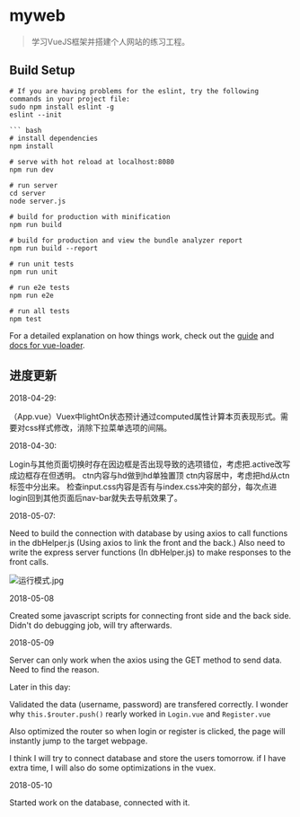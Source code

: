 # myweb

> 学习VueJS框架并搭建个人网站的练习工程。

## Build Setup

```
# If you are having problems for the eslint, try the following commands in your project file:
sudo npm install eslint -g
eslint --init

``` bash
# install dependencies
npm install

# serve with hot reload at localhost:8080
npm run dev

# run server
cd server
node server.js

# build for production with minification
npm run build

# build for production and view the bundle analyzer report
npm run build --report

# run unit tests
npm run unit

# run e2e tests
npm run e2e

# run all tests
npm test
```

For a detailed explanation on how things work, check out the [guide](http://vuejs-templates.github.io/webpack/) and [docs for vue-loader](http://vuejs.github.io/vue-loader).

## 进度更新

2018-04-29:

（App.vue）Vuex中lightOn状态预计通过computed属性计算本页表现形式。需要对css样式修改，消除下拉菜单选项的间隔。

2018-04-30:

Login与其他页面切换时存在因边框是否出现导致的选项错位，考虑把.active改写成边框存在但透明。
ctn内容与hd做到hd单独置顶 ctn内容居中，考虑把hd从ctn标签中分出来。
检查input.css内容是否有与index.css冲突的部分，每次点进login回到其他页面后nav-bar就失去导航效果了。

2018-05-07:

Need to build the connection with database by using axios to call functions in the dbHelper.js (Using axios to link the front and the back.)
Also need to write the express server functions (In dbHelper.js) to make responses to the front calls.

![运行模式.jpg](https://upload-images.jianshu.io/upload_images/4945773-441d55a252bca92e.jpg?imageMogr2/auto-orient/strip%7CimageView2/2/w/1240)

2018-05-08

Created some javascript scripts for connecting front side and the back side. Didn't do debugging job, will try afterwards.

2018-05-09

Server can only work when the axios using the GET method to send data.
Need to find the reason.

Later in this day:

Validated the data (username, password) are transfered correctly.
I wonder why `this.$router.push()` rearly worked in `Login.vue` and `Register.vue`

Also optimized the router so when login or register is clicked, the page will instantly jump to the target webpage.

I think I will try to connect database and store the users tomorrow. if I have extra time, I will also do some optimizations in the vuex.

2018-05-10

Started work on the database, connected with it.